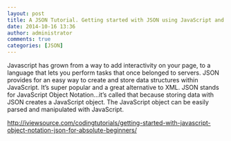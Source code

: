 ```yaml
---
layout: post
title: A JSON Tutorial. Getting started with JSON using JavaScript and jQuery
date: 2014-10-16 13:36
author: administrator
comments: true
categories: [JSON]
---
```

Javascript has grown from a way to add interactivity on your page, to a language that lets you perform tasks that once belonged to servers. JSON provides for an easy way to create and store data structures within JavaScript. It’s super popular and a great alternative to XML. JSON stands for JavaScript Object Notation…it’s called that because storing data with JSON creates a JavaScript object. The JavaScript object can be easily parsed and manipulated with JavaScript.

<a href="http://iviewsource.com/codingtutorials/getting-started-with-javascript-object-notation-json-for-absolute-beginners/" target="_blank">http://iviewsource.com/codingtutorials/getting-started-with-javascript-object-notation-json-for-absolute-beginners/</a>

